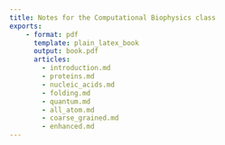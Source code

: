 ```yaml
---
title: Notes for the Computational Biophysics class
exports:
    - format: pdf
      template: plain_latex_book
      output: book.pdf
      articles:
        - introduction.md
        - proteins.md
        - nucleic_acids.md
        - folding.md
        - quantum.md
        - all_atom.md
        - coarse_grained.md
        - enhanced.md
---
```

